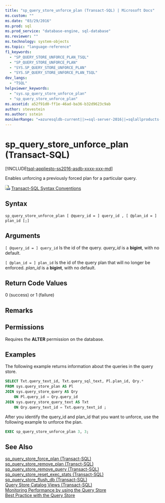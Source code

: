 ```yaml
---
title: "sp_query_store_unforce_plan (Transact-SQL) | Microsoft Docs"
ms.custom: ""
ms.date: "03/29/2016"
ms.prod: sql
ms.prod_service: "database-engine, sql-database"
ms.reviewer: ""
ms.technology: system-objects
ms.topic: "language-reference"
f1_keywords: 
  - "SP_QUERY_STORE_UNFORCE_PLAN_TSQL"
  - "SP_QUERY_STORE_UNFORCE_PLAN"
  - "SYS.SP_QUERY_STORE_UNFORCE_PLAN"
  - "SYS.SP_QUERY_STORE_UNFORCE_PLAN_TSQL"
dev_langs: 
  - "TSQL"
helpviewer_keywords: 
  - "sys.sp_query_store_unforce_plan"
  - "sp_query_store_unforce_plan"
ms.assetid: a52f91d0-ff1e-46ad-ba36-b32d9623c9ab
author: stevestein
ms.author: sstein
monikerRange: "=azuresqldb-current||>=sql-server-2016||=sqlallproducts-allversions||>=sql-server-linux-2017||=azuresqldb-mi-current"
---
```

# sp_query_store_unforce_plan (Transact-SQL)
[!INCLUDE[tsql-appliesto-ss2016-asdb-xxxx-xxx-md](../../includes/tsql-appliesto-ss2016-asdb-xxxx-xxx-md.md)]

  Enables unforcing a previously forced plan for a particular query.  
  
 ![Topic link icon](../../database-engine/configure-windows/media/topic-link.gif "Topic link icon") [Transact-SQL Syntax Conventions](../../t-sql/language-elements/transact-sql-syntax-conventions-transact-sql.md)  
  
## Syntax  
  
```  
sp_query_store_unforce_plan [ @query_id = ] query_id , [ @plan_id = ] plan_id [;]  
```  
  
## Arguments  
`[ @query_id = ] query_id`
 Is the id of the query. *query_id* is a **bigint**, with no default.  
  
`[ @plan_id = ] plan_id`
 Is the id of the query plan that will no longer be enforced. *plan_id* is a **bigint**, with no default.  
  
## Return Code Values  
 0 (success) or 1 (failure)  
  
## Remarks  
  
## Permissions  
 Requires the **ALTER** permission on the database.
  
## Examples  
 The following example returns information about the queries in the query store.  
  
```sql  
SELECT Txt.query_text_id, Txt.query_sql_text, Pl.plan_id, Qry.*  
FROM sys.query_store_plan AS Pl  
JOIN sys.query_store_query AS Qry  
    ON Pl.query_id = Qry.query_id  
JOIN sys.query_store_query_text AS Txt  
    ON Qry.query_text_id = Txt.query_text_id ;  
```  
  
 After you identify the query_id and plan_id that you want to unforce, use the following example to unforce the plan.  
  
```sql  
EXEC sp_query_store_unforce_plan 3, 3;  
```  
  
## See Also  
 [sp_query_store_force_plan &#40;Transact-SQL&#41;](../../relational-databases/system-stored-procedures/sp-query-store-force-plan-transact-sql.md)   
 [sp_query_store_remove_plan &#40;Transct-SQL&#41;](../../relational-databases/system-stored-procedures/sp-query-store-remove-plan-transct-sql.md)   
 [sp_query_store_remove_query &#40;Transact-SQL&#41;](../../relational-databases/system-stored-procedures/sp-query-store-remove-query-transact-sql.md)   
 [sp_query_store_reset_exec_stats &#40;Transact-SQL&#41;](../../relational-databases/system-stored-procedures/sp-query-store-reset-exec-stats-transact-sql.md)   
 [sp_query_store_flush_db &#40;Transact-SQL&#41;](../../relational-databases/system-stored-procedures/sp-query-store-flush-db-transact-sql.md)   
 [Query Store Catalog Views &#40;Transact-SQL&#41;](../../relational-databases/system-catalog-views/query-store-catalog-views-transact-sql.md)   
 [Monitoring Performance by using the Query Store](../../relational-databases/performance/monitoring-performance-by-using-the-query-store.md)     
 [Best Practice with the Query Store](../../relational-databases/performance/best-practice-with-the-query-store.md#CheckForced)     
  
